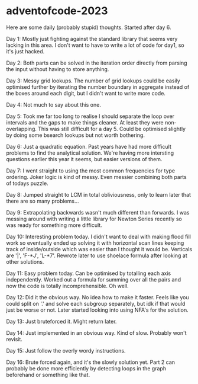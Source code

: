 # adventofcode-2023

Here are some daily (probably stupid) thoughts. Started after day 6. 

Day 1:
Mostly just fighting against the standard library that seems very lacking in this area.
I don't want to have to write a lot of code for day1, so it's just hacked.

Day 2:
Both parts can be solved in the iteration order directly from parsing the input without having to store anything.

Day 3:
Messy grid lookups. The number of grid lookups could be easily optimised further by iterating the number boundary in aggregate instead of the boxes around each digit, but I didn't want to write more code.

Day 4:
Not much to say about this one.

Day 5:
Took me far too long to realise I should separate the loop over intervals and the gaps to make things cleaner. At least they were non-overlapping. This was still difficult for a day 5. Could be optimised slightly by doing some bsearch lookups but not worth bothering.

Day 6:
Just a quadratic equation. Past years have had more difficult problems to find the analytical solution. We're having more intersting questions earlier this year it seems, but easier versions of them.

Day 7:
I went straight to using the most common frequencies for type ordering. Joker logic is kind of messy. Even messier combining both parts of todays puzzle.

Day 8:
Jumped straight to LCM in total obliviousness, only to learn later that there are so many problems...

Day 9:
Extrapolating backwards wasn't much different than forwards. I was messing around with writing a little library for Newton Series recently so was ready for something more difficult.

Day 10:
Interesting problem today. I didn't want to deal with making flood fill work so eventually ended up solving it with horizontal scan lines keeping track of inside/outside which was easier than I thought it would be. Verticals are '|', 'F-*J', 'L-*7'. Rewrote later to use shoelace formula after looking at other solutions.

Day 11:
Easy problem today. Can be optimised by totalling each axis independently. Worked out a formula for summing over all the pairs and now the code is totally incomprehensible. Oh well.

Day 12:
Did it the obvious way. No idea how to make it faster. Feels like you could split on '.' and solve each subgroup separately, but idk if that would just be worse or not. Later started looking into using NFA's for the solution.

Day 13:
Just bruteforced it. Might return later.

Day 14:
Just implemented in an obvious way. Kind of slow. Probably won't revisit.

Day 15:
Just follow the overly wordy instructions. 

Day 16:
Brute forced again, and it's the slowly solution yet. Part 2 can probably be done more efficiently by detecting loops in the graph beforehand or something like that.
